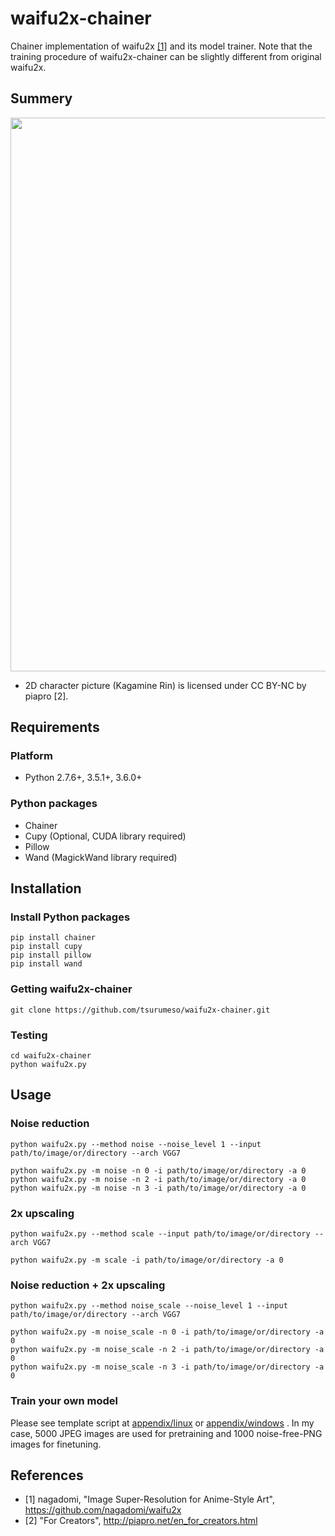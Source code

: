 # waifu2x-chainer

Chainer implementation of waifu2x [[1]](https://github.com/nagadomi/waifu2x) and its model trainer.
Note that the training procedure of waifu2x-chainer can be slightly different from original waifu2x.

## Summery

<img src="https://raw.githubusercontent.com/tsurumeso/waifu2x-chainer/master/images/summery.png" width="886">

- 2D character picture (Kagamine Rin) is licensed under CC BY-NC by piapro [2].

## Requirements

### Platform
  - Python 2.7.6+, 3.5.1+, 3.6.0+

### Python packages
  - Chainer
  - Cupy (Optional, CUDA library required)
  - Pillow
  - Wand (MagickWand library required)

## Installation

### Install Python packages
```
pip install chainer
pip install cupy
pip install pillow
pip install wand
```

### Getting waifu2x-chainer
```
git clone https://github.com/tsurumeso/waifu2x-chainer.git
```

### Testing
```
cd waifu2x-chainer
python waifu2x.py
```

## Usage

### Noise reduction
```
python waifu2x.py --method noise --noise_level 1 --input path/to/image/or/directory --arch VGG7

python waifu2x.py -m noise -n 0 -i path/to/image/or/directory -a 0
python waifu2x.py -m noise -n 2 -i path/to/image/or/directory -a 0
python waifu2x.py -m noise -n 3 -i path/to/image/or/directory -a 0
```

### 2x upscaling
```
python waifu2x.py --method scale --input path/to/image/or/directory --arch VGG7

python waifu2x.py -m scale -i path/to/image/or/directory -a 0
```

### Noise reduction + 2x upscaling
```
python waifu2x.py --method noise_scale --noise_level 1 --input path/to/image/or/directory --arch VGG7

python waifu2x.py -m noise_scale -n 0 -i path/to/image/or/directory -a 0
python waifu2x.py -m noise_scale -n 2 -i path/to/image/or/directory -a 0
python waifu2x.py -m noise_scale -n 3 -i path/to/image/or/directory -a 0
```

### Train your own model

Please see template script at
<a href="https://github.com/tsurumeso/waifu2x-chainer/tree/master/appendix/linux">appendix/linux</a>
or
<a href="https://github.com/tsurumeso/waifu2x-chainer/tree/master/appendix/windows">appendix/windows</a>
. In my case, 5000 JPEG images are used for pretraining and 1000 noise-free-PNG images for finetuning.

## References

- [1] nagadomi, "Image Super-Resolution for Anime-Style Art", https://github.com/nagadomi/waifu2x
- [2] "For Creators", http://piapro.net/en_for_creators.html
